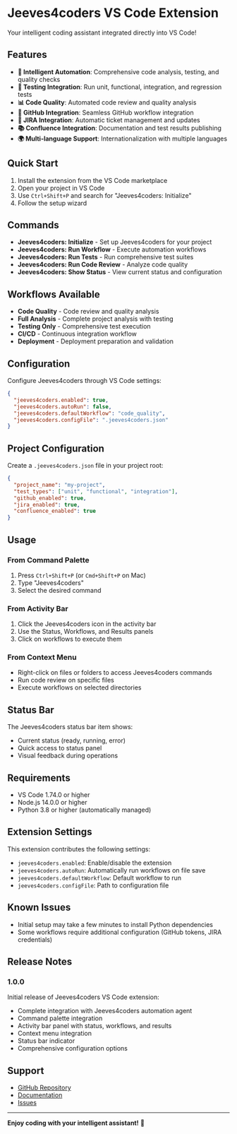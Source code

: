 # Jeeves4coders VS Code Extension

Your intelligent coding assistant integrated directly into VS Code!

## Features

- **🤖 Intelligent Automation**: Comprehensive code analysis, testing, and quality checks
- **🧪 Testing Integration**: Run unit, functional, integration, and regression tests
- **📊 Code Quality**: Automated code review and quality analysis
- **🔗 GitHub Integration**: Seamless GitHub workflow integration
- **🎫 JIRA Integration**: Automatic ticket management and updates
- **📚 Confluence Integration**: Documentation and test results publishing
- **🌍 Multi-language Support**: Internationalization with multiple languages

## Quick Start

1. Install the extension from the VS Code marketplace
2. Open your project in VS Code
3. Use `Ctrl+Shift+P` and search for "Jeeves4coders: Initialize"
4. Follow the setup wizard

## Commands

- **Jeeves4coders: Initialize** - Set up Jeeves4coders for your project
- **Jeeves4coders: Run Workflow** - Execute automation workflows
- **Jeeves4coders: Run Tests** - Run comprehensive test suites
- **Jeeves4coders: Run Code Review** - Analyze code quality
- **Jeeves4coders: Show Status** - View current status and configuration

## Workflows Available

- **Code Quality** - Code review and quality analysis
- **Full Analysis** - Complete project analysis with testing
- **Testing Only** - Comprehensive test execution
- **CI/CD** - Continuous integration workflow
- **Deployment** - Deployment preparation and validation

## Configuration

Configure Jeeves4coders through VS Code settings:

```json
{
  "jeeves4coders.enabled": true,
  "jeeves4coders.autoRun": false,
  "jeeves4coders.defaultWorkflow": "code_quality",
  "jeeves4coders.configFile": ".jeeves4coders.json"
}
```

## Project Configuration

Create a `.jeeves4coders.json` file in your project root:

```json
{
  "project_name": "my-project",
  "test_types": ["unit", "functional", "integration"],
  "github_enabled": true,
  "jira_enabled": true,
  "confluence_enabled": true
}
```

## Usage

### From Command Palette
1. Press `Ctrl+Shift+P` (or `Cmd+Shift+P` on Mac)
2. Type "Jeeves4coders"
3. Select the desired command

### From Activity Bar
1. Click the Jeeves4coders icon in the activity bar
2. Use the Status, Workflows, and Results panels
3. Click on workflows to execute them

### From Context Menu
- Right-click on files or folders to access Jeeves4coders commands
- Run code review on specific files
- Execute workflows on selected directories

## Status Bar

The Jeeves4coders status bar item shows:
- Current status (ready, running, error)
- Quick access to status panel
- Visual feedback during operations

## Requirements

- VS Code 1.74.0 or higher
- Node.js 14.0.0 or higher
- Python 3.8 or higher (automatically managed)

## Extension Settings

This extension contributes the following settings:

- `jeeves4coders.enabled`: Enable/disable the extension
- `jeeves4coders.autoRun`: Automatically run workflows on file save
- `jeeves4coders.defaultWorkflow`: Default workflow to run
- `jeeves4coders.configFile`: Path to configuration file

## Known Issues

- Initial setup may take a few minutes to install Python dependencies
- Some workflows require additional configuration (GitHub tokens, JIRA credentials)

## Release Notes

### 1.0.0

Initial release of Jeeves4coders VS Code extension:
- Complete integration with Jeeves4coders automation agent
- Command palette integration
- Activity bar panel with status, workflows, and results
- Context menu integration
- Status bar indicator
- Comprehensive configuration options

## Support

- [GitHub Repository](https://github.com/Instoradmin/Jeeves4coders)
- [Documentation](https://github.com/Instoradmin/Jeeves4coders#readme)
- [Issues](https://github.com/Instoradmin/Jeeves4coders/issues)

---

**Enjoy coding with your intelligent assistant!** 🤖
